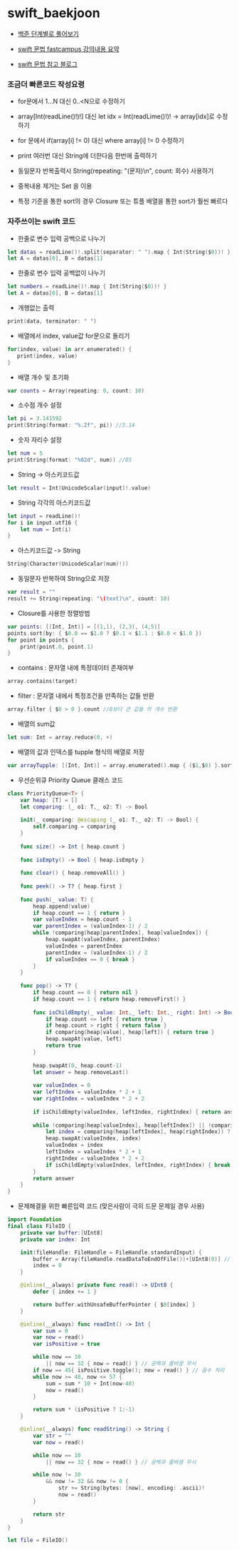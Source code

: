 # swift_baekjoon
* [백준 단계별로 풀어보기](https://www.acmicpc.net/step)

* [swift 문법 fastcampus 강의내용 요약](https://fdee.tistory.com/category/iOS%20개발자/swift%20기초)

* [swift 문법 참고 블로그](https://twih1203.medium.com/swift-알고리즘에-필요한-swift-basic-총정리-d86453bbeaa5)

### 조금더 빠른코드 작성요령
* for문에서 1...N 대신 0..<N으로 수정하기

* array[Int(readLine()!)!] 대신 let idx = Int(readLime()!)! -> array[idx]로 수정하기

* for 문에서 if(array[i] != 0) 대신 where array[i] != 0 수정하기

* print 여러번 대신 String에 더한다음 한번에 출력하기

* 동일문자 반복출력시 String(repeating: "\(문자)\n", count: 회수) 사용하기

* 중복내용 제거는 Set 을 이용

* 특정 기준을 통한 sort의 경우 Closure 또는 튜플 배열을 통한 sort가 훨씬 빠르다

### 자주쓰이는 swift 코드
* 한줄로 변수 입력 공백으로 나누기
```swift
let datas = readLine()!.split(separator: " ").map { Int(String($0))! }
let A = datas[0], B = datas[1]
```
* 한줄로 변수 입력 공백없이 나누기
```swift
let numbers = readLine()!.map { Int(String($0))! }
let A = datas[0], B = datas[1]
```
* 개행없는 출력
```swift
print(data, terminator: " ")
```
* 배열에서 index, value값 for문으로 돌리기
```swift
for(index, value) in arr.enumerated() {
   print(index, value)
}
```
* 배열 개수 및 초기화
```swift
var counts = Array(repeating: 0, count: 10)
```
* 소수점 개수 설정
```swift
let pi = 3.141592
print(String(format: "%.2f", pi)) //3.14
```
* 숫자 자리수 설정
```swift
let num = 5
print(String(format: "%02d", num)) //05
```
* String -> 아스키코드값
```swift
let result = Int(UnicodeScalar(input)!.value)
```
* String 각각의 아스키코드값
```swift
let input = readLine()!
for i in input.utf16 {
    let num = Int(i)
}
```
* 아스키코드값 -> String
```swift
String(Character(UnicodeScalar(num)!))
```
* 동일문자 반복하여 String으로 저장
```swift
var result = ""
result += String(repeating: "\(text)\n", count: 10)
```
* Closure를 사용한 정렬방법
```swift
var points: [(Int, Int)] = [(1,1), (2,3), (4,5)]
points.sort(by: { $0.0 == $1.0 ? $0.1 < $1.1 : $0.0 < $1.0 })
for point in points {
    print(point.0, point.1)
}
```
* contains : 문자열 내에 특정데이터 존재여부
```swift
array.contains(target)
```
* filter : 문자열 내에서 특정조건을 만족하는 값들 반환
```swift
array.filter { $0 > 0 }.count //0보다 큰 값들 의 개수 반환
```
* 배열의 sum값
```swift
let sum: Int = array.reduce(0, +)
```
* 배열의 값과 인덱스를 tupple 형식의 배열로 저장
```swift
var arrayTupple: [(Int, Int)] = array.enumerated().map { ($1,$0) }.sorted(by: <)
```
* 우선순위큐 Priority Queue 클래스 코드
```swift
class PriorityQueue<T> {
    var heap: [T] = []
    let comparing: (_ o1: T,_ o2: T) -> Bool
    
    init(_ comparing: @escaping (_ o1: T,_ o2: T) -> Bool) {
        self.comparing = comparing
    }
    
    func size() -> Int { heap.count }
    
    func isEmpty() -> Bool { heap.isEmpty }
    
    func clear() { heap.removeAll() }
    
    func peek() -> T? { heap.first }
    
    func push(_ value: T) {
        heap.append(value)
        if heap.count == 1 { return }
        var valueIndex = heap.count - 1
        var parentIndex = (valueIndex-1) / 2
        while !comparing(heap[parentIndex], heap[valueIndex]) {
            heap.swapAt(valueIndex, parentIndex)
            valueIndex = parentIndex
            parentIndex = (valueIndex-1) / 2
            if valueIndex == 0 { break }
        }
    }
    
    func pop() -> T? {
        if heap.count == 0 { return nil }
        if heap.count == 1 { return heap.removeFirst() }
        
        func isChildEmpty(_ value: Int,_ left: Int,_ right: Int) -> Bool {
            if heap.count <= left { return true }
            if heap.count > right { return false }
            if comparing(heap[value], heap[left]) { return true }
            heap.swapAt(value, left)
            return true
        }
        
        heap.swapAt(0, heap.count-1)
        let answer = heap.removeLast()
        
        var valueIndex = 0
        var leftIndex = valueIndex * 2 + 1
        var rightIndex = valueIndex * 2 + 2
        
        if isChildEmpty(valueIndex, leftIndex, rightIndex) { return answer }
        
        while !comparing(heap[valueIndex], heap[leftIndex]) || !comparing(heap[valueIndex], heap[rightIndex]) {
            let index = comparing(heap[leftIndex], heap[rightIndex]) ? leftIndex : rightIndex
            heap.swapAt(valueIndex, index)
            valueIndex = index
            leftIndex = valueIndex * 2 + 1
            rightIndex = valueIndex * 2 + 2
            if isChildEmpty(valueIndex, leftIndex, rightIndex) { break }
        }
        return answer
    }
}
```
* 문제해결을 위한 빠른입력 코드 (맞은사람이 극히 드문 문제일 경우 사용)
```swift
import Foundation
final class FileIO {
    private var buffer:[UInt8]
    private var index: Int

    init(fileHandle: FileHandle = FileHandle.standardInput) {
        buffer = Array(fileHandle.readDataToEndOfFile())+[UInt8(0)] // 인덱스 범위 넘어가는 것 방지
        index = 0
    }

    @inline(__always) private func read() -> UInt8 {
        defer { index += 1 }

        return buffer.withUnsafeBufferPointer { $0[index] }
    }

    @inline(__always) func readInt() -> Int {
        var sum = 0
        var now = read()
        var isPositive = true

        while now == 10
            || now == 32 { now = read() } // 공백과 줄바꿈 무시
        if now == 45{ isPositive.toggle(); now = read() } // 음수 처리
        while now >= 48, now <= 57 {
            sum = sum * 10 + Int(now-48)
            now = read()
        }

        return sum * (isPositive ? 1:-1)
    }

    @inline(__always) func readString() -> String {
        var str = ""
        var now = read()

        while now == 10
            || now == 32 { now = read() } // 공백과 줄바꿈 무시

        while now != 10
            && now != 32 && now != 0 {
                str += String(bytes: [now], encoding: .ascii)!
                now = read()
        }

        return str
    }
}

let file = FileIO()
```
